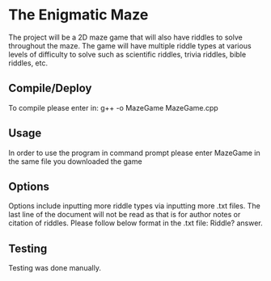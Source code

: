 # The Enigmatic Maze

The project will be a 2D maze game that will also have riddles to solve throughout the maze. The game will have multiple riddle types at various levels of difficulty to solve such as scientific riddles, trivia riddles, bible riddles, etc. 

## Compile/Deploy

To compile please enter in: g++ -o MazeGame MazeGame.cpp

## Usage
In order to use the program in command prompt please enter MazeGame in the same file you downloaded the game

## Options
Options include inputting more riddle types via inputting more .txt files. The last line of the document will not be read as that is for author notes or citation of riddles. Please follow below format in the .txt file:
Riddle?  answer.

## Testing
Testing was done manually.
